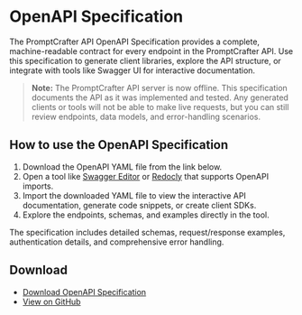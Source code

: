 # OpenAPI Specification

The PromptCrafter API OpenAPI Specification provides a complete, machine-readable contract for every endpoint in the PromptCrafter API. Use this specification to generate client libraries, explore the API structure, or integrate with tools like Swagger UI for interactive documentation.

> **Note:** The PromptCrafter API server is now offline. This specification documents the API as it was implemented and tested. Any generated clients or tools will not be able to make live requests, but you can still review endpoints, data models, and error-handling scenarios.

## How to use the OpenAPI Specification

1. Download the OpenAPI YAML file from the link below.
2. Open a tool like [Swagger Editor](https://editor.swagger.io/) or [Redocly](https://redocly.com/) that supports OpenAPI imports.
3. Import the downloaded YAML file to view the interactive API documentation, generate code snippets, or create client SDKs.
4. Explore the endpoints, schemas, and examples directly in the tool.

The specification includes detailed schemas, request/response examples, authentication details, and comprehensive error handling.

## Download

- <a href="downloads/openapi.yaml" download>Download OpenAPI Specification</a>
- [View on GitHub](https://github.com/Marmelodov/PromptCrafter-API/blob/main/openapi/openapi.yaml)
